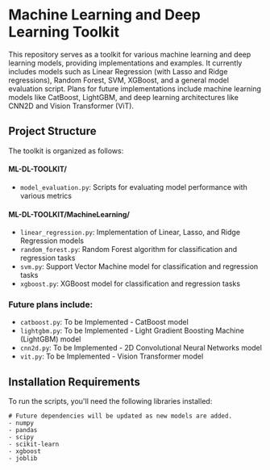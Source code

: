 # Machine Learning and Deep Learning Toolkit

This repository serves as a toolkit for various machine learning and deep learning models, providing implementations and examples. It currently includes models such as Linear Regression (with Lasso and Ridge regressions), Random Forest, SVM, XGBoost, and a general model evaluation script. Plans for future implementations include machine learning models like CatBoost, LightGBM, and deep learning architectures like CNN2D and Vision Transformer (ViT).

## Project Structure

The toolkit is organized as follows:

#### ML-DL-TOOLKIT/
- `model_evaluation.py`: Scripts for evaluating model performance with various metrics

#### ML-DL-TOOLKIT/MachineLearning/
- `linear_regression.py`: Implementation of Linear, Lasso, and Ridge Regression models
- `random_forest.py`: Random Forest algorithm for classification and regression tasks
- `svm.py`: Support Vector Machine model for classification and regression tasks
- `xgboost.py`: XGBoost model for classification and regression tasks

### Future plans include:

- `catboost.py`: To be Implemented - CatBoost model
- `lightgbm.py`: To be Implemented - Light Gradient Boosting Machine (LightGBM) model
- `cnn2d.py`: To be Implemented - 2D Convolutional Neural Networks model
- `vit.py`: To be Implemented - Vision Transformer model

## Installation Requirements

To run the scripts, you'll need the following libraries installed:
```
# Future dependencies will be updated as new models are added.
- numpy
- pandas
- scipy
- scikit-learn
- xgboost
- joblib
```
